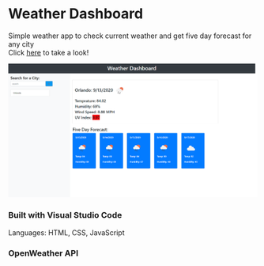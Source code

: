 # Weather Dashboard

Simple weather app to check current weather and get five day forecast for any city</br>
Click <a href ="https://napo-100.github.io/weather-dashboard/">here</a> to take a look!

<img src="assets\images\screencapture-file-D-projects-weather-dashboard-index-html-2020-09-13-15_48_43.png">



### Built with Visual Studio Code
Languages: HTML, CSS, JavaScript
### OpenWeather API